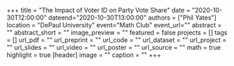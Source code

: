+++
title = "The Impact of Voter ID on Party Vote Share"
date = "2020-10-30T12:00:00"
dateend="2020-10-30T13:00:00"
authors = ["Phil Yates"]
location = "DePaul University"
event="Math Club"
event_url=""
abstract = ""
abstract_short = ""
image_preview = ""
featured = false
projects = []
tags = []
url_pdf = ""
url_preprint = ""
url_code = ""
url_dataset = ""
url_project = ""
url_slides = ""
url_video = ""
url_poster = ""
url_source = ""
math = true
highlight = true
[header]
image = ""
caption = ""
+++
